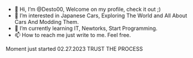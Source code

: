 - 👋 Hi, I’m @Desto00, Welcome on my profile, check it out ;)
- 👀 I’m interested in Japanese Cars, Exploring The World and All About Cars And Modding Them.
- 🌱 I’m currently learning IT, Newtorks, Start Programming.
- 📫 How to reach me just write to me. Feel free.

Moment just started 02.27.2023
TRUST THE PROCESS


<!---
Desto00/Desto00 is a ✨ special ✨ repository because its `README.md` (this file) appears on your GitHub profile.
You can click the Preview link to take a look at your changes.
--->
